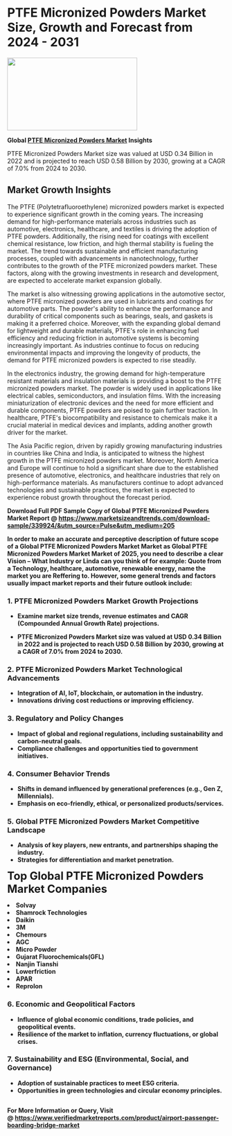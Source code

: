 <H1>PTFE Micronized Powders Market Size, Growth and Forecast from 2024 - 2031</H1><img class="aligncenter size-medium wp-image-584254" src="https://thirdeyenews.in/wp-content/uploads/2024/09/Global-Market-Research-300x168.jpeg" alt="" width="300" height="168" /><p><strong>Global&nbsp;<a href="https://www.marketsizeandtrends.com/download-sample/339924/&amp;utm_source=Pulse&amp;utm_medium=205">PTFE Micronized Powders Market</a> Insights</strong></p><p>PTFE Micronized Powders Market size was valued at USD 0.34 Billion in 2022 and is projected to reach USD 0.58 Billion by 2030, growing at a CAGR of 7.0% from 2024 to 2030.</p><p><h2>Market Growth Insights</h2> <p>The PTFE (Polytetrafluoroethylene) micronized powders market is expected to experience significant growth in the coming years. The increasing demand for high-performance materials across industries such as automotive, electronics, healthcare, and textiles is driving the adoption of PTFE powders. Additionally, the rising need for coatings with excellent chemical resistance, low friction, and high thermal stability is fueling the market. The trend towards sustainable and efficient manufacturing processes, coupled with advancements in nanotechnology, further contributes to the growth of the PTFE micronized powders market. These factors, along with the growing investments in research and development, are expected to accelerate market expansion globally.</p> <p><strong></strong></p> <p>The market is also witnessing growing applications in the automotive sector, where PTFE micronized powders are used in lubricants and coatings for automotive parts. The powder's ability to enhance the performance and durability of critical components such as bearings, seals, and gaskets is making it a preferred choice. Moreover, with the expanding global demand for lightweight and durable materials, PTFE's role in enhancing fuel efficiency and reducing friction in automotive systems is becoming increasingly important. As industries continue to focus on reducing environmental impacts and improving the longevity of products, the demand for PTFE micronized powders is expected to rise steadily.</p> <p>In the electronics industry, the growing demand for high-temperature resistant materials and insulation materials is providing a boost to the PTFE micronized powders market. The powder is widely used in applications like electrical cables, semiconductors, and insulation films. With the increasing miniaturization of electronic devices and the need for more efficient and durable components, PTFE powders are poised to gain further traction. In healthcare, PTFE's biocompatibility and resistance to chemicals make it a crucial material in medical devices and implants, adding another growth driver for the market.</p> <p>The Asia Pacific region, driven by rapidly growing manufacturing industries in countries like China and India, is anticipated to witness the highest growth in the PTFE micronized powders market. Moreover, North America and Europe will continue to hold a significant share due to the established presence of automotive, electronics, and healthcare industries that rely on high-performance materials. As manufacturers continue to adopt advanced technologies and sustainable practices, the market is expected to experience robust growth throughout the forecast period.</p> <p><strong></p><p><span class=""><strong>Download Full PDF Sample Copy of Global PTFE Micronized Powders Market Report</strong> @ <a href="https://www.marketsizeandtrends.com/download-sample/339924/&amp;utm_source=Pulse&amp;utm_medium=205" target="_blank">https://www.marketsizeandtrends.com/download-sample/339924/&amp;utm_source=Pulse&amp;utm_medium=205</a></span></p><p>In order to make an accurate and perceptive description of future scope of a Global&nbsp;PTFE Micronized Powders Market Market as Global&nbsp;PTFE Micronized Powders Market Market of 2025, you need to describe a clear Vision &ndash; What Industry or Linda can you think of for example: Quote from a Technology, healthcare, automotive, renewable energy, name the market you are Reffering to. However, some general trends and factors usually impact market reports and their future outlook include:</p><h3>1.&nbsp;<strong>PTFE Micronized Powders Market Growth Projections</strong></h3><ul><li>Examine market size trends, revenue estimates and CAGR (Compounded Annual Growth Rate) projections.</li><li><p>PTFE Micronized Powders Market size was valued at USD 0.34 Billion in 2022 and is projected to reach USD 0.58 Billion by 2030, growing at a CAGR of 7.0% from 2024 to 2030.</p></li></ul><h3>2.&nbsp;<strong>PTFE Micronized Powders Market Technological Advancements</strong></h3><ul><li>Integration of AI, IoT, blockchain, or automation in the industry.</li><li>Innovations driving cost reductions or improving efficiency.</li></ul><h3>3.&nbsp;<strong>Regulatory and Policy Changes</strong></h3><ul><li>Impact of global and regional regulations, including sustainability and carbon-neutral goals.</li><li>Compliance challenges and opportunities tied to government initiatives.</li></ul><h3>4.&nbsp;<strong>Consumer Behavior Trends</strong></h3><ul><li>Shifts in demand influenced by generational preferences (e.g., Gen Z, Millennials).</li><li>Emphasis on eco-friendly, ethical, or personalized products/services.</li></ul><h3>5.&nbsp;<strong>Global PTFE Micronized Powders Market Competitive Landscape</strong></h3><ul><li>Analysis of key players, new entrants, and partnerships shaping the industry.</li><li>Strategies for differentiation and market penetration.</li></ul><p data-pm-slice="1 1 []"><span style="color: inherit; font-family: inherit; font-size: 25px;">Top Global PTFE Micronized Powders Market Companies</span></p><div class="" data-test-id=""><p><li>Solvay</li><li> Shamrock Technologies</li><li> Daikin</li><li> 3M</li><li> Chemours</li><li> AGC</li><li> Micro Powder</li><li> Gujarat Fluorochemicals(GFL)</li><li> Nanjin Tianshi</li><li> Lowerfriction</li><li> APAR</li><li> Reprolon</li></p></div><h3>6.&nbsp;<strong>Economic and Geopolitical Factors</strong></h3><ul><li>Influence of global economic conditions, trade policies, and geopolitical events.</li><li>Resilience of the market to inflation, currency fluctuations, or global crises.</li></ul><h3>7.&nbsp;<strong>Sustainability and ESG (Environmental, Social, and Governance)</strong></h3><ul><li>Adoption of sustainable practices to meet ESG criteria.</li><li>Opportunities in green technologies and circular economy principles.</li></ul><h2><strong style="font-size: 14px;">For More Information or Query, Visit @&nbsp;</strong><a style="background-color: #ffffff; font-size: 14px;" href="https://www.marketsizeandtrends.com/report/ptfe-micronized-powders-market/" target="_blank">https://www.verifiedmarketreports.com/product/airport-passenger-boarding-bridge-market</a></h2>
